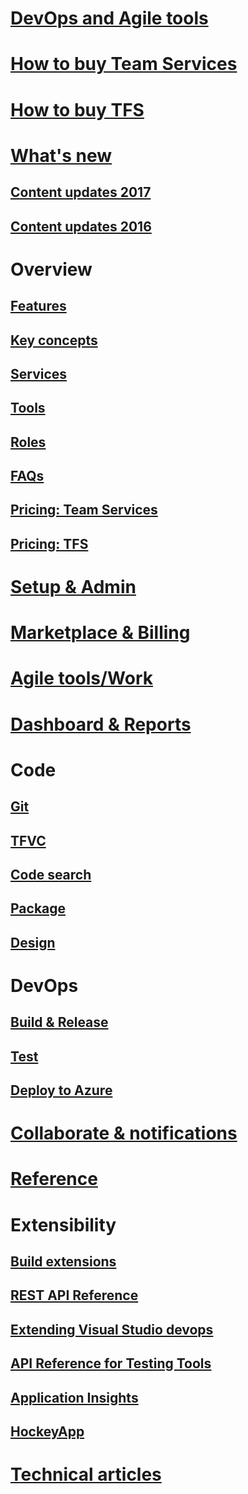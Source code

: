 # [DevOps and Agile tools](devops-alm-overview.md)
# [How to buy Team Services](docs/setup-admin/team-services/buy-basic-access-add-team-services-users.md)  
# [How to buy TFS](https://www.visualstudio.com/team-services/tfs-pricing/)
# [What's new](whats-new.md)  
## [Content updates 2017](content-updates/updates-2017.md)  
## [Content updates 2016](content-updates/updates-2016.md)   
# Overview
## [Features](alm-devops-features.md)
## [Key concepts](concepts.md)
## [Services](services.md)
## [Tools](tools.md)
## [Roles](roles.md)  
## [FAQs](faqs.md)
## [Pricing: Team Services](https://www.visualstudio.com/team-services/pricing/)
## [Pricing: TFS](https://www.visualstudio.com/team-services/tfs-pricing/)
# [Setup & Admin](../setup-admin/get-started.md)  



# [Marketplace & Billing](../marketplace/TOC.md)



# [Agile tools/Work](/docs/work/overview.md)
# [Dashboard & Reports](/docs/report/overview.md)
# Code
## [Git](/docs/git/overview.md)
## [TFVC](/docs/tfvc/overview.md)
## [Code search](/docs/search/overview.md)
## [Package](/docs/package/overview.md)
## [Design](https://msdn.microsoft.com/library/57b85fsc.aspx)

# DevOps
## [Build & Release](/docs/build/overview.md)
## [Test](/docs/test/overview.md)
## [Deploy to Azure](/docs/build/apps/index#deploy-to-azure.md)
# [Collaborate & notifications](/docs/collaborate/overview.md)  

# [Reference](/docs/reference/overview.md)
# Extensibility
## [Build extensions](/docs/integrate/extensions/overview#extensions.md)
## [REST API Reference](/docs/integrate/api/overview.md)
## [Extending Visual Studio devops](https://msdn.microsoft.com/library/dd470570.aspx)
## [API Reference for Testing Tools](https://msdn.microsoft.com/library/dd465178.aspx)
## [Application Insights](https://azure.microsoft.com/documentation/services/application-insights)
## [HockeyApp](marketplace/get-hockeyapp.md)

# [Technical articles](http://visualstudio.com/articles/overview.md)


